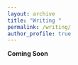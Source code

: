 ```yaml
---
layout: archive
title: "Writing "
permalink: /writing/
author_profile: true
---
```


**Coming Soon**
